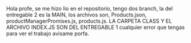 Hola profe, se me hizo lio en el repositorio, tengo dos branch, la del entregable 2 es la MAIN, los archivos son, Products.json, productManagerPromises.js, products.js.
LA CARPETA CLASS Y EL ARCHIVO INDEX.JS SON DEL ENTREGABLE 1 
cualquier error que tengas para ver el trabajo avisame porfa.
